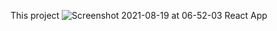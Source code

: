This project
![Screenshot 2021-08-19 at 06-52-03 React App](https://user-images.githubusercontent.com/64736339/130011529-d4a6b51e-e02b-4dc1-845f-6cc4bcd4a9a7.png)
